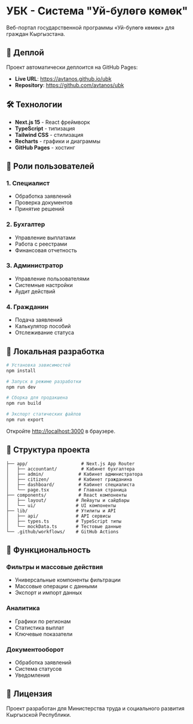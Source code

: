 # УБК - Система "Уй-булөгө көмөк"

Веб-портал государственной программы «Уй-булөгө көмөк» для граждан Кыргызстана.

## 🚀 Деплой

Проект автоматически деплоится на GitHub Pages:
- **Live URL**: https://avtanos.github.io/ubk
- **Repository**: https://github.com/avtanos/ubk

## 🛠 Технологии

- **Next.js 15** - React фреймворк
- **TypeScript** - типизация
- **Tailwind CSS** - стилизация
- **Recharts** - графики и диаграммы
- **GitHub Pages** - хостинг

## 👥 Роли пользователей

### 1. **Специалист**
- Обработка заявлений
- Проверка документов
- Принятие решений

### 2. **Бухгалтер**
- Управление выплатами
- Работа с реестрами
- Финансовая отчетность

### 3. **Администратор**
- Управление пользователями
- Системные настройки
- Аудит действий

### 4. **Гражданин**
- Подача заявлений
- Калькулятор пособий
- Отслеживание статуса

## 🚀 Локальная разработка

```bash
# Установка зависимостей
npm install

# Запуск в режиме разработки
npm run dev

# Сборка для продакшена
npm run build

# Экспорт статических файлов
npm run export
```

Откройте [http://localhost:3000](http://localhost:3000) в браузере.

## 📁 Структура проекта

```
├── app/                    # Next.js App Router
│   ├── accountant/         # Кабинет бухгалтера
│   ├── admin/             # Кабинет администратора
│   ├── citizen/           # Кабинет гражданина
│   ├── dashboard/         # Кабинет специалиста
│   └── page.tsx           # Главная страница
├── components/            # React компоненты
│   ├── layout/           # Лейауты и сайдбары
│   └── ui/               # UI компоненты
├── lib/                  # Утилиты и API
│   ├── api/              # API сервисы
│   ├── types.ts          # TypeScript типы
│   └── mockData.ts       # Тестовые данные
└── .github/workflows/    # GitHub Actions
```

## 🔧 Функциональность

### Фильтры и массовые действия
- Универсальные компоненты фильтрации
- Массовые операции с данными
- Экспорт и импорт данных

### Аналитика
- Графики по регионам
- Статистика выплат
- Ключевые показатели

### Документооборот
- Обработка заявлений
- Система статусов
- Уведомления

## 📄 Лицензия

Проект разработан для Министерства труда и социального развития Кыргызской Республики.